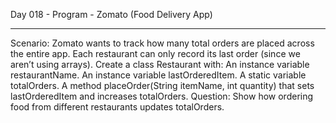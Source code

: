 Day 018 - Program - Zomato (Food Delivery App)
______________________________________________________________

Scenario: Zomato wants to track how many total orders are placed across the entire 
app. Each restaurant can only record its last order (since we aren’t using arrays).
Create a class Restaurant with:
An instance variable restaurantName.
An instance variable lastOrderedItem.
A static variable totalOrders.
A method placeOrder(String itemName, int quantity) that sets lastOrderedItem and 
increases totalOrders.
Question: Show how ordering food from different restaurants updates totalOrders.
